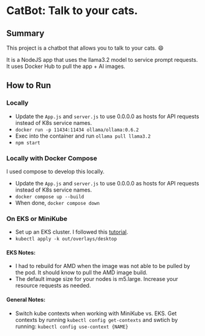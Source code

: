 # CatBot: Talk to your cats.

## Summary
This project is a chatbot that allows you to talk to your cats. :smile:

It is a NodeJS app that uses the llama3.2 model to service prompt requests. It uses Docker Hub to pull the app + AI images.

## How to Run

### Locally
- Update the `App.js` and `server.js` to use 0.0.0.0 as hosts for API requests instead of K8s service names.
- `docker run -p 11434:11434 ollama/ollama:0.6.2`
- Exec into the container and run `ollama pull llama3.2`
- `npm start`

### Locally with Docker Compose
I used compose to develop this locally. 

- Update the `App.js` and `server.js` to use 0.0.0.0 as hosts for API requests instead of K8s service names.
- `docker compose up --build`
- When done, `docker compose down`

### On EKS or MiniKube
- Set up an EKS cluster. I followed this [tutorial](https://medium.com/@tamerbenhassan/deploying-a-simple-application-using-eks-step-by-step-guide-512b1559a7bd).
- `kubectl apply -k out/overlays/desktop`

#### EKS Notes:
- I had to rebuild for AMD when the image was not able to be pulled by the pod. It should know to pull the AMD image build.
- The default image size for your nodes is m5.large. Increase your resource requests as needed.

#### General Notes:
- Switch kube contexts when working with MiniKube vs. EKS. Get contexts by running `kubectl config get-contexts` and swtich by running: `kubectl config use-context {NAME}`